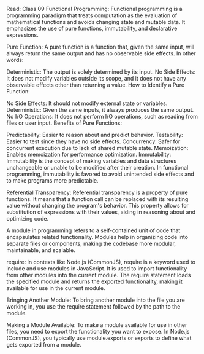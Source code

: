 Read: Class 09
Functional Programming: Functional programming is a programming paradigm that treats computation as the evaluation of mathematical functions and avoids changing state and mutable data. It emphasizes the use of pure functions, immutability, and declarative expressions.

Pure Function: A pure function is a function that, given the same input, will always return the same output and has no observable side effects. In other words:

Deterministic: The output is solely determined by its input.
No Side Effects: It does not modify variables outside its scope, and it does not have any observable effects other than returning a value.
How to Identify a Pure Function:

No Side Effects: It should not modify external state or variables.
Deterministic: Given the same inputs, it always produces the same output.
No I/O Operations: It does not perform I/O operations, such as reading from files or user input.
Benefits of Pure Functions:

Predictability: Easier to reason about and predict behavior.
Testability: Easier to test since they have no side effects.
Concurrency: Safer for concurrent execution due to lack of shared mutable state.
Memoization: Enables memoization for performance optimization.
Immutability: Immutability is the concept of making variables and data structures unchangeable or unable to be modified after their creation. In functional programming, immutability is favored to avoid unintended side effects and to make programs more predictable.

Referential Transparency: Referential transparency is a property of pure functions. It means that a function call can be replaced with its resulting value without changing the program's behavior. This property allows for substitution of expressions with their values, aiding in reasoning about and optimizing code.

 

A module in programming refers to a self-contained unit of code that encapsulates related functionality. Modules help in organizing code into separate files or components, making the codebase more modular, maintainable, and scalable.

require: In contexts like Node.js (CommonJS), require is a keyword used to include and use modules in JavaScript. It is used to import functionality from other modules into the current module. The require statement loads the specified module and returns the exported functionality, making it available for use in the current module.

Bringing Another Module: To bring another module into the file you are working in, you use the require statement followed by the path to the module.

 

Making a Module Available: To make a module available for use in other files, you need to export the functionality you want to expose. In Node.js (CommonJS), you typically use module.exports or exports to define what gets exported from a module.